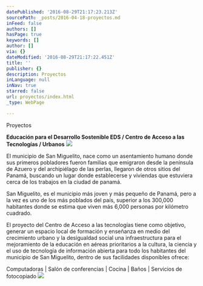 ```yaml
---
datePublished: '2016-08-29T21:17:23.213Z'
sourcePath: _posts/2016-04-18-proyectos.md
inFeed: false
authors: []
hasPage: true
keywords: []
author: []
via: {}
dateModified: '2016-08-29T21:17:22.451Z'
title: ''
publisher: {}
description: Proyectos
inLanguage: null
inNav: true
starred: false
url: proyectos/index.html
_type: WebPage

---
```

Proyectos

**Educación para el Desarrollo Sostenible EDS / Centro de Acceso a las Tecnologías / Urbanos**
![](https://s3-us-west-2.amazonaws.com/the-grid-img/p/4ab1042831813d9728b8efab444f9fcdb4b2716f.jpg)

El municipio de San Miguelito, nace como un asentamiento humano donde sus primeros pobladores fueron familias que emigraron desde la península de Azuero y del archipiélago de las perlas, llegaron de otros sitios del Panamá, buscando un lugar donde establecerse y viviendas que estuviera cerca de los trabajos en la ciudad de panamá.

San Miguelito, es el municipio más joven y más pequeño de Panamá, pero a la vez es uno de los más poblados del país, superior a los 300,000 habitantes donde se estima que viven más 6,000 personas por kilómetro cuadrado.

El proyecto del Centro de Acceso a las tecnologías tiene como objetivo, generar un espacio local de formación y enseñanza en medio del crecimiento urbano y la desigualdad social una infraestructura para el mejoramiento de la educación en aéreas prioritarios a la cultura, la ciencia y el uso de tecnología de información abierta para todo los habitantes del municipio de San Miguelito, dentro de sus facilidades disponibles ofrece:

Computadoras | Salón de conferencias | Cocina | Baños | Servicios de fotocopiado
![](https://the-grid-user-content.s3-us-west-2.amazonaws.com/d4d1ccec-55e9-401d-ac7f-76652df0f94d.png)